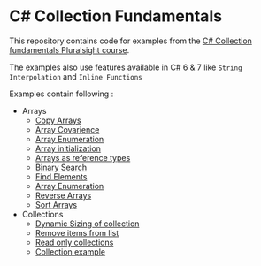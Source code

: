 # C# Collection Fundamentals

This repository contains code for examples from the [C# Collection fundamentals Pluralsight course](https://app.pluralsight.com/library/courses/csharp-collections).

The examples also use features available in C# 6 & 7 like `String Interpolation` and `Inline Functions`

Examples contain following :
* Arrays
    * [Copy Arrays](Arrays/ArrayCopy.cs)
    * [Array Covarience](Arrays/ArrayCovarience.cs)
    * [Array Enumeration](Arrays/ArrayEnumeration.cs)
    * [Array initialization](Arrays/ArrayInitializer.cs)
    * [Arrays as reference types](Arrays/ArraysAsRefTypes.cs)
    * [Binary Search](Arrays/BinarySearch.cs)
    * [Find Elements](Arrays/FindElements.cs)
    * [Array Enumeration](Arrays/ForEachReadOnly.cs)
    * [Reverse Arrays](Arrays/ReverseArray.cs)
    * [Sort Arrays](Arrays/SortArray.cs)
* Collections
    * [Dynamic Sizing of collection](Collections/AddToList.cs)
    * [Remove items from list](Collections/RemoveFromList.cs)
    * [Read only collections](Collections/ReadOnlyList.cs)
    * [Collection example](Collections/NonBlankStringList.cs)